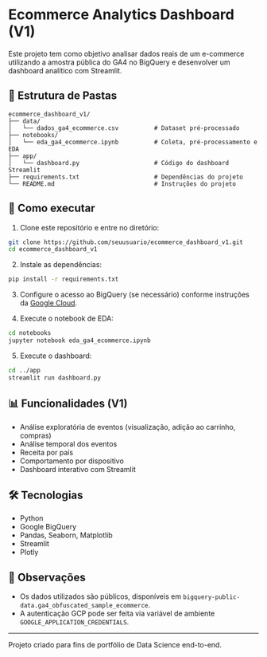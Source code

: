 # Ecommerce Analytics Dashboard (V1)

Este projeto tem como objetivo analisar dados reais de um e-commerce utilizando a amostra pública do GA4 no BigQuery e desenvolver um dashboard analítico com Streamlit.

## 📁 Estrutura de Pastas

```
ecommerce_dashboard_v1/
├── data/
│   └── dados_ga4_ecommerce.csv          # Dataset pré-processado
├── notebooks/
│   └── eda_ga4_ecommerce.ipynb          # Coleta, pré-processamento e EDA
├── app/
│   └── dashboard.py                     # Código do dashboard Streamlit
├── requirements.txt                     # Dependências do projeto
└── README.md                            # Instruções do projeto
```

## 🚀 Como executar

1. Clone este repositório e entre no diretório:

```bash
git clone https://github.com/seuusuario/ecommerce_dashboard_v1.git
cd ecommerce_dashboard_v1
```

2. Instale as dependências:

```bash
pip install -r requirements.txt
```

3. Configure o acesso ao BigQuery (se necessário) conforme instruções da [Google Cloud](https://cloud.google.com/bigquery/docs/quickstarts).

4. Execute o notebook de EDA:

```bash
cd notebooks
jupyter notebook eda_ga4_ecommerce.ipynb
```

5. Execute o dashboard:

```bash
cd ../app
streamlit run dashboard.py
```

## 📊 Funcionalidades (V1)

- Análise exploratória de eventos (visualização, adição ao carrinho, compras)
- Análise temporal dos eventos
- Receita por país
- Comportamento por dispositivo
- Dashboard interativo com Streamlit

## 🛠 Tecnologias

- Python
- Google BigQuery
- Pandas, Seaborn, Matplotlib
- Streamlit
- Plotly

## 📌 Observações

- Os dados utilizados são públicos, disponíveis em `bigquery-public-data.ga4_obfuscated_sample_ecommerce`.
- A autenticação GCP pode ser feita via variável de ambiente `GOOGLE_APPLICATION_CREDENTIALS`.

---

Projeto criado para fins de portfólio de Data Science end-to-end.